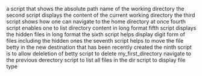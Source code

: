 a script that shows the absolute path name of the working directory
the second script displays the content of the current working directory
the third script shows how one can navigate to the home directory at once
fourth script enables one to list directory content in long format
fifth script displays the hidden files in long format
the sixth script helps display digit form of files including the hidden ones
the seventh script helps to move the file betty in the new destination that has been recently created
the ninth script is to allow deleletion of betty
script to delete my_first_directory
navigate to the previous derectory
script to list all files in the dir
script to display file type 
